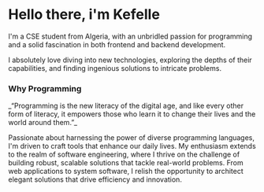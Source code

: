 <h1 style="align:center"> Hello there,  i'm Kefelle</h1>


<p style="align:center">I'm a CSE student from Algeria, with an unbridled passion for programming and a solid fascination in both frontend and backend development.</p>
<p style="align:center">I absolutely love diving into new technologies, exploring the depths of their capabilities, and finding ingenious solutions to intricate problems.</p>
<h3 style="align:center">Why Programming</h3>
_“Programming is the new literacy of the digital age, and like every other form of literacy, it empowers those who learn it to change their lives and the world around them.”_

<p style="align:center">Passionate about harnessing the power of diverse programming languages, I'm driven to craft tools that enhance our daily lives. My enthusiasm extends to the realm of software engineering, where I thrive on the challenge of building robust, scalable solutions that tackle real-world problems. From web applications to system software, I relish the opportunity to architect elegant solutions that drive efficiency and innovation.</p>
